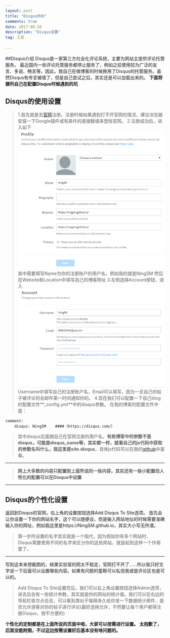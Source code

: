```yaml
---
layout: post
title: "Disqus的坑"
comments: true
date: 2017-09-28
description: "Disqus设置"
tag: 工具  

---   
```


##Disqus介绍
  Disqus是一家第三方社会化评论系统，主要为网站主提供评论托管服务。
  最近国内一些评论托管服务都停止服务了，例如之前使用较为广泛的友言、多说、畅言等，因此，我自己在做博客的时候换用了Disqus的托管服务。虽然Disqus有传言被墙了，但是自己尝试之后，其实还是可以加载出来的。
  **下面将挪列自己在配置Disqus时候遇到的坑**

## Disqus的使用设置
> 1.首先就是去[官网](https://disqus.com/)注册。注册时候如果遇到打不开官网的情况，建议浏览器安装一下Google插件或有条件的直接翻墙来登陆官网。
>2.注册成功后，进入如下![配置页面](/images/posts/Disqus/setting.png)
>其中需要填写Name为你的注册账户的用户名，例如我的就是NingSM
>然后在Website和Location中填写自己的博客网址
>3.左侧选择Account按钮，进入![账户配置页面](/images/posts/Disqus/account.png)
>Username中填写自己的注册账户名，Email可以填写，因为一旦自己的帖子被评论将会邮件第一时间通知你的。
>4.现在我们可以配置一下自己blog的配置文件**_config.yml**中的disqus参数。
>在我的博客的配置文件中是：
```
comment:
    disqus: NingSM    ####（https://disqus.com/）
```
>其中disqus后面跟自己在官网注册的用户名。**有些博客中的参数不是disqus，可能是disqus_name等，其实都一样，就看自己的js代码中获取的参数名叫什么，我这里是site.disqus**，具体js代码可以在我的[github](https://github.com/NingSM/NingSM.github.io/blob/master/_includes/comments.html)中查看。


---
> **网上大多数的内容只配置到上面所说的一些内容，其实还有一些小配置但人性化的配置可以在Disqus中设置**

---

## Disqus的个性化设置
   返回到Disqus的官网，右上角的设置按钮选择Add Disqus To Site选项。
   首先会让你设置一下你的网站名字，这个可以随便设，但是输入网站地址的时候需要准确输入你的网址，例如我这里是https://NingSM.github.io，其实大小写无所谓。
   >第一步所设置的名字其实就是一个指代，因为假如你有多个网站时，Disqus需要使用不同的名字来区分你的这些网站，就是起到这样一个作用罢了。
 
 ---

   写到这本来想截图的，结果实验室的网太不稳定，官网打不开了......所以我只好文字说一下后面可以设置哪些内容。如果有问题的童鞋可以私信我或是评论区也是可以的。
 
 >Add Disqus To Site设置完后，我们可以右上角设置按钮选择Admin选项，进去后会有一些统计参数，其实就是你的网站的统计值。我们可以在右边的导航栏依次点击去，可以看到类似于每隔多久给你发一下数据统计邮件、是否允许游客对你的帖子进行评论(最好选择允许，不然要让每个用户都得注册Disqus，很不方便的)
 
**个性化的定制都是在上面所说的页面中啦，大家可以按需进行设置。**
**太抱歉了，后面没能附图，不过这边按需设置好后基本没有啥问题的。**